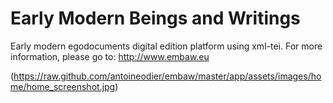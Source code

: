 # Early Modern Beings and Writings

Early modern egodocuments digital edition platform using xml-tei.
For more information, please go to: http://www.embaw.eu

(https://raw.github.com/antoineodier/embaw/master/app/assets/images/home/home_screenshot.jpg)